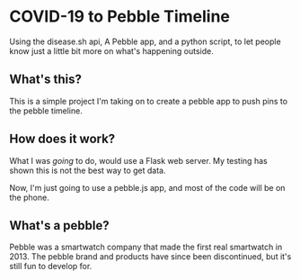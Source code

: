 # COVID-19 to Pebble Timeline
Using the disease.sh api, A Pebble app, and a python script, to let people know just a little bit more on what's happening outside.

## What's this?
This is a simple project I'm taking on to create a pebble app to push pins to the pebble timeline.

## How does it work?

What I was *going* to do, would use a Flask web server. My testing has shown this is not the best way to get data.

Now, I'm just going to use a pebble.js app, and most of the code will be on the phone.

## What's a pebble?
Pebble was a smartwatch company that made the first real smartwatch in 2013. The pebble brand and products have since been discontinued, but it's still fun to develop for.
